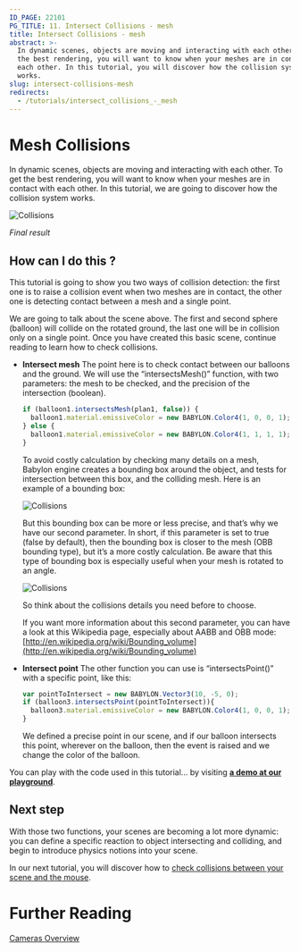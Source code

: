 ```yaml
---
ID_PAGE: 22101
PG_TITLE: 11. Intersect Collisions - mesh
title: Intersect Collisions - mesh
abstract: >-
  In dynamic scenes, objects are moving and interacting with each other. To get
  the best rendering, you will want to know when your meshes are in contact with
  each other. In this tutorial, you will discover how the collision system
  works.
slug: intersect-collisions-mesh
redirects:
  - /tutorials/intersect_collisions_-_mesh
---
```


# Mesh Collisions

In dynamic scenes, objects are moving and interacting with each other. To get the best rendering, you will want to know when your meshes are in contact with each other. In this tutorial, we are going to discover how the collision system works.

![Collisions](/img/how_to/Collisions%20Intersect/10.png)

_Final result_

## How can I do this ?

This tutorial is going to show you two ways of collision detection: the first one is to raise a collision event when two meshes are in contact, the other one is detecting contact between a mesh and a single point.

We are going to talk about the scene above. The first and second sphere (balloon) will collide on the rotated ground, the last one will be in collision only on a single point. Once you have created this basic scene, continue reading to learn how to check collisions.

* **Intersect mesh**
  The point here is to check contact between our balloons and the ground. We will use the “intersectsMesh()” function, with two parameters: the mesh to be checked, and the precision of the intersection (boolean).

  ```javascript
  if (balloon1.intersectsMesh(plan1, false)) {
    balloon1.material.emissiveColor = new BABYLON.Color4(1, 0, 0, 1);
  } else {
    balloon1.material.emissiveColor = new BABYLON.Color4(1, 1, 1, 1);
  }
  ```

  To avoid costly calculation by checking many details on a mesh, Babylon engine creates a bounding box around the object, and tests for intersection between this box, and the colliding mesh. Here is an example of a bounding box:

  ![Collisions](/img/how_to/Collisions%20Intersect/10-1.png)

  But this bounding box can be more or less precise, and that’s why we have our second parameter. In short, if this parameter is set to true (false by default), then the bounding box is closer to the mesh (OBB bounding type), but it’s a more costly calculation. Be aware that this type of bounding box is especially useful when your mesh is rotated to an angle.

  ![Collisions](/img/how_to/Collisions%20Intersect/10-2.png)

  So think about the collisions details you need before to choose.

  If you want more information about this second parameter, you can have a look at this Wikipedia page, especially about AABB and OBB mode: [http://en.wikipedia.org/wiki/Bounding_volume](http://en.wikipedia.org/wiki/Bounding_volume)

* **Intersect point**
  The other function you can use is “intersectsPoint()” with a specific point, like this:

  ```javascript
  var pointToIntersect = new BABYLON.Vector3(10, -5, 0);
  if (balloon3.intersectsPoint(pointToIntersect)){
    balloon3.material.emissiveColor = new BABYLON.Color4(1, 0, 0, 1);
  }
  ```

  We defined a precise point in our scene, and if our balloon intersects this point, wherever on the balloon, then the event is raised and we change the color of the balloon.

You can play with the code used in this tutorial... by visiting [**a demo at our playground**]( https://www.babylonjs-playground.com/?10).

## Next step

With those two functions, your scenes are becoming a lot more dynamic: you can define a specific reaction to object intersecting and colliding, and begin to introduce physics notions into your scene.

In our next tutorial, you will discover how to [check collisions between your scene and the mouse](/babylon101/Picking_Collisions).

# Further Reading

[Cameras Overview](/features/Cameras)